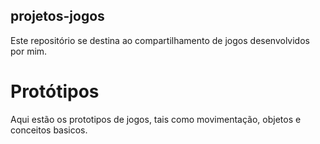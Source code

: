 ## projetos-jogos
Este repositório se destina ao compartilhamento de jogos desenvolvidos por mim.


# Protótipos
Aqui estão os prototipos de jogos, tais como movimentação, objetos e conceitos basicos.
